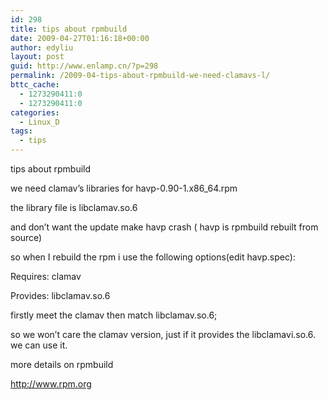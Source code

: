 ```yaml
---
id: 298
title: tips about rpmbuild
date: 2009-04-27T01:16:18+00:00
author: edyliu
layout: post
guid: http://www.enlamp.cn/?p=298
permalink: /2009-04-tips-about-rpmbuild-we-need-clamavs-l/
bttc_cache:
  - 1273290411:0
  - 1273290411:0
categories:
  - Linux_D
tags:
  - tips
---
```

tips about rpmbuild

we need clamav&#8217;s libraries for havp-0.90-1.x86_64.rpm
  
the library file is libclamav.so.6
  
and don&#8217;t want the update make havp crash ( havp is rpmbuild rebuilt from source)
  
so when I rebuild the rpm i use the following options(edit havp.spec):

Requires: clamav
  
Provides: libclamav.so.6

firstly meet the clamav then match libclamav.so.6;
  
so we won&#8217;t care the clamav version, just if it provides the libclamavi.so.6. we can use it.

more details on rpmbuild
  
http://www.rpm.org